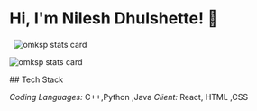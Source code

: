 # Hi, I'm Nilesh Dhulshette! 👋
<p>&nbsp;
<img align="center" src="https://github-readme-stats.vercel.app/api?username=nileshdhul&show_icons=true&theme=default&title_color=ff00dd&text_color=000000&bg_color=ffffff&hide_border=true" alt="omksp stats card" /></p>
<p>
<img align="center" src="https://github-readme-stats.vercel.app/api/top-langs?username=nileshdhul&theme=radical&title_color=000000&text_color=000000&bg_color=ffffff&hide_border=false&layout=compact" alt="omksp stats card" /></p>
## Tech Stack

*Coding Languages:*  C++,Python ,Java
*Client:* React, HTML ,CSS



